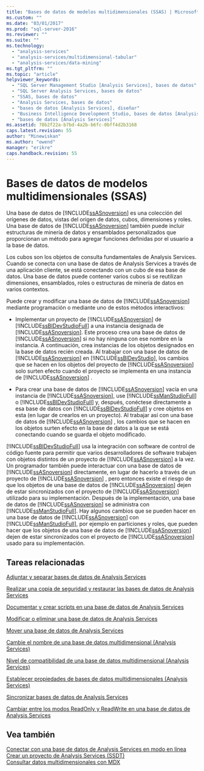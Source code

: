 ```yaml
---
title: "Bases de datos de modelos multidimensionales (SSAS) | Microsoft Docs"
ms.custom: ""
ms.date: "03/01/2017"
ms.prod: "sql-server-2016"
ms.reviewer: ""
ms.suite: ""
ms.technology: 
  - "analysis-services"
  - "analysis-services/multidimensional-tabular"
  - "analysis-services/data-mining"
ms.tgt_pltfrm: ""
ms.topic: "article"
helpviewer_keywords: 
  - "SQL Server Management Studio [Analysis Services], bases de datos"
  - "SQL Server Analysis Services, bases de datos"
  - "SSAS, bases de datos"
  - "Analysis Services, bases de datos"
  - "bases de datos [Analysis Services], diseñar"
  - "Business Intelligence Development Studio, bases de datos [Analysis Services]"
  - "bases de datos [Analysis Services]"
ms.assetid: 78b2f22a-b7bd-4a2b-b6fc-0bff4d2b3168
caps.latest.revision: 55
author: "Minewiskan"
ms.author: "owend"
manager: "erikre"
caps.handback.revision: 55
---
```

# Bases de datos de modelos multidimensionales (SSAS)
  Una base de datos de [!INCLUDE[ssASnoversion](../../includes/ssasnoversion-md.md)] es una colección del orígenes de datos, vistas del origen de datos, cubos, dimensiones y roles. Una base de datos de [!INCLUDE[ssASnoversion](../../includes/ssasnoversion-md.md)] también puede incluir estructuras de minería de datos y ensamblados personalizados que proporcionan un método para agregar funciones definidas por el usuario a la base de datos.  
  
 Los cubos son los objetos de consulta fundamentales de Analysis Services. Cuando se conecta con una base de datos de Analysis Services a través de una aplicación cliente, se está conectando con un cubo de esa base de datos. Una base de datos puede contener varios cubos si se reutilizan dimensiones, ensamblados, roles o estructuras de minería de datos en varios contextos.  
  
 Puede crear y modificar una base de datos de [!INCLUDE[ssASnoversion](../../includes/ssasnoversion-md.md)] mediante programación o mediante uno de estos métodos interactivos:  
  
-   Implementar un proyecto de [!INCLUDE[ssASnoversion](../../includes/ssasnoversion-md.md)] de [!INCLUDE[ssBIDevStudioFull](../../includes/ssbidevstudiofull-md.md)] a una instancia designada de [!INCLUDE[ssASnoversion](../../includes/ssasnoversion-md.md)]. Este proceso crea una base de datos de [!INCLUDE[ssASnoversion](../../includes/ssasnoversion-md.md)] si no hay ninguna con ese nombre en la instancia. A continuación, crea instancias de los objetos designados en la base de datos recién creada. Al trabajar con una base de datos de [!INCLUDE[ssASnoversion](../../includes/ssasnoversion-md.md)] en [!INCLUDE[ssBIDevStudio](../../includes/ssbidevstudio-md.md)], los cambios que se hacen en los objetos del proyecto de [!INCLUDE[ssASnoversion](../../includes/ssasnoversion-md.md)] solo surten efecto cuando el proyecto se implementa en una instancia de [!INCLUDE[ssASnoversion](../../includes/ssasnoversion-md.md)] .  
  
-   Para crear una base de datos de [!INCLUDE[ssASnoversion](../../includes/ssasnoversion-md.md)] vacía en una instancia de [!INCLUDE[ssASnoversion](../../includes/ssasnoversion-md.md)], use [!INCLUDE[ssManStudioFull](../../includes/ssmanstudiofull-md.md)] o [!INCLUDE[ssBIDevStudioFull](../../includes/ssbidevstudiofull-md.md)] y, después, conéctese directamente a esa base de datos con [!INCLUDE[ssBIDevStudioFull](../../includes/ssbidevstudiofull-md.md)] y cree objetos en esta (en lugar de crearlos en un proyecto). Al trabajar así con una base de datos de [!INCLUDE[ssASnoversion](../../includes/ssasnoversion-md.md)] , los cambios que se hacen en los objetos surten efecto en la base de datos a la que se está conectando cuando se guarda el objeto modificado.  
  
 [!INCLUDE[ssBIDevStudioFull](../../includes/ssbidevstudiofull-md.md)] usa la integración con software de control de código fuente para permitir que varios desarrolladores de software trabajen con objetos distintos de un proyecto de [!INCLUDE[ssASnoversion](../../includes/ssasnoversion-md.md)] a la vez. Un programador también puede interactuar con una base de datos de [!INCLUDE[ssASnoversion](../../includes/ssasnoversion-md.md)] directamente, en lugar de hacerlo a través de un proyecto de [!INCLUDE[ssASnoversion](../../includes/ssasnoversion-md.md)] , pero entonces existe el riesgo de que los objetos de una base de datos de [!INCLUDE[ssASnoversion](../../includes/ssasnoversion-md.md)] dejen de estar sincronizados con el proyecto de [!INCLUDE[ssASnoversion](../../includes/ssasnoversion-md.md)] utilizado para su implementación. Después de la implementación, una base de datos de [!INCLUDE[ssASnoversion](../../includes/ssasnoversion-md.md)] se administra con [!INCLUDE[ssManStudioFull](../../includes/ssmanstudiofull-md.md)]. Hay algunos cambios que se pueden hacer en una base de datos de [!INCLUDE[ssASnoversion](../../includes/ssasnoversion-md.md)] con [!INCLUDE[ssManStudioFull](../../includes/ssmanstudiofull-md.md)], por ejemplo en particiones y roles, que pueden hacer que los objetos de una base de datos de [!INCLUDE[ssASnoversion](../../includes/ssasnoversion-md.md)] dejen de estar sincronizados con el proyecto de [!INCLUDE[ssASnoversion](../../includes/ssasnoversion-md.md)] usado para su implementación.  
  
## Tareas relacionadas  
 [Adjuntar y separar bases de datos de Analysis Services](../../analysis-services/multidimensional-models/attach-and-detach-analysis-services-databases.md)  
  
 [Realizar una copia de seguridad y restaurar las bases de datos de Analysis Services](../../analysis-services/multidimensional-models/backup-and-restore-of-analysis-services-databases.md)  
  
 [Documentar y crear scripts en una base de datos de Analysis Services](../../analysis-services/multidimensional-models/document-and-script-an-analysis-services-database.md)  
  
 [Modificar o eliminar una base de datos de Analysis Services](../../analysis-services/multidimensional-models/modify-or-delete-an-analysis-services-database.md)  
  
 [Mover una base de datos de Analysis Services](../../analysis-services/multidimensional-models/move-an-analysis-services-database.md)  
  
 [Cambie el nombre de una base de datos multidimensional &#40;Analysis Services&#41;](../../analysis-services/multidimensional-models/rename-a-multidimensional-database-analysis-services.md)  
  
 [Nivel de compatibilidad de una base de datos multidimensional &#40;Analysis Services&#41;](../../analysis-services/multidimensional-models/compatibility-level-of-a-multidimensional-database-analysis-services.md)  
  
 [Establecer propiedades de bases de datos multidimensionales &#40;Analysis Services&#41;](../../analysis-services/multidimensional-models/set-multidimensional-database-properties-analysis-services.md)  
  
 [Sincronizar bases de datos de Analysis Services](../../analysis-services/multidimensional-models/synchronize-analysis-services-databases.md)  
  
 [Cambiar entre los modos ReadOnly y ReadWrite en una base de datos de Analysis Services](../../analysis-services/multidimensional-models/switch-an-analysis-services-database-between-readonly-and-readwrite-modes.md)  
  
## Vea también  
 [Conectar con una base de datos de Analysis Services en modo en línea](../../analysis-services/multidimensional-models/connect-in-online-mode-to-an-analysis-services-database.md)   
 [Crear un proyecto de Analysis Services &#40;SSDT&#41;](../../analysis-services/multidimensional-models/create-an-analysis-services-project-ssdt.md)   
 [Consultar datos multidimensionales con MDX](../../analysis-services/multidimensional-models/mdx/querying-multidimensional-data-with-mdx.md)  
  
  
